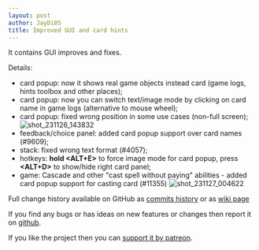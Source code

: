 ```yaml
---
layout: post
author: JayDi85
title: Improved GUI and card hints
---
```

It contains GUI improves and fixes.

Details:
* card popup: now it shows real game objects instead card (game logs, hints toolbox and other places);
* card popup: now you can switch text/image mode by clicking on card name in game logs (alternative to mouse wheel);
* card popup: fixed wrong position in some use cases (non-full screen);
![shot_231126_143832](https://github.com/magefree/mage/assets/8344157/61acd41c-cee0-4cf9-9e88-aca687a3e4c3)
* feedback/choice panel: added card popup support over card names (#9609);
* stack: fixed wrong text format (#4057);
* hotkeys: **hold <ALT+E>** to force image mode for card popup, press **<ALT+D>** to show/hide right card panel;
* game: Cascade and other "cast spell without paying" abilities - added card popup support for casting card (#11355)
![shot_231127_004622](https://github.com/magefree/mage/assets/8344157/3996e552-451b-4846-844a-82aa7bf9e5a4)

Full change history available on GitHub as [commits history](https://github.com/magefree/mage/commits/) 
or as [wiki page](https://github.com/magefree/mage/wiki/Release-changes)

If you find any bugs or has ideas on new features or changes then report it on [github](https://github.com/magefree/mage/issues).

If you like the project then you can [support it by patreon](http://xmage.today/#donate).